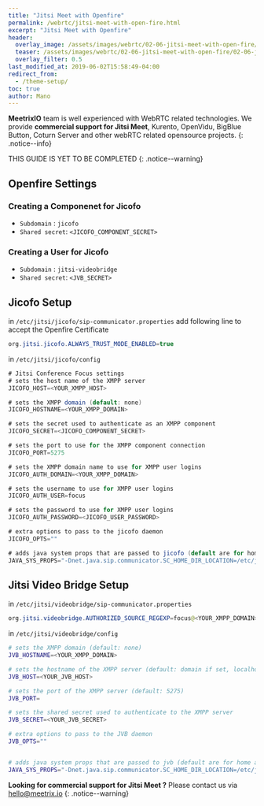 ```yaml
---
title: "Jitsi Meet with Openfire"
permalink: /webrtc/jitsi-meet-with-open-fire.html
excerpt: "Jitsi Meet with Openfire"
header:
  overlay_image: /assets/images/webrtc/02-06-jitsi-meet-with-open-fire/02-06-jitsi-meet-with-openfire.jpg
  teaser: /assets/images/webrtc/02-06-jitsi-meet-with-open-fire/02-06-jitsi-meet-with-openfire.jpg
  overlay_filter: 0.5
last_modified_at: 2019-06-02T15:58:49-04:00
redirect_from:
  - /theme-setup/
toc: true
author: Mano
---
```

**MeetrixIO** team is well experienced with WebRTC related technologies.
We provide **commercial support for Jitsi Meet**, Kurento, OpenVidu, BigBlue Button, Coturn Server and other webRTC related opensource projects.
{: .notice--info}

THIS GUIDE IS YET TO BE COMPLETED
{: .notice--warning}


## Openfire Settings

### Creating a Componenet for Jicofo

* `Subdomain` : `jicofo`
* `Shared secret`: `<JICOFO_COMPONENT_SECRET>`

### Creating a User for Jicofo

* `Subdomain` : `jitsi-videobridge`
* `Shared secret`: `<JVB_SECRET>`

## Jicofo Setup

in `/etc/jitsi/jicofo/sip-communicator.properties` add following line to accept the Openfire Certificate

```java
org.jitsi.jicofo.ALWAYS_TRUST_MODE_ENABLED=true
```

in `/etc/jitsi/jicofo/config`

```java
# Jitsi Conference Focus settings
# sets the host name of the XMPP server
JICOFO_HOST=<YOUR_XMPP_HOST>

# sets the XMPP domain (default: none)
JICOFO_HOSTNAME=<YOUR_XMPP_DOMAIN>

# sets the secret used to authenticate as an XMPP component
JICOFO_SECRET=<JICOFO_COMPONENT_SECRET>

# sets the port to use for the XMPP component connection
JICOFO_PORT=5275

# sets the XMPP domain name to use for XMPP user logins
JICOFO_AUTH_DOMAIN=<YOUR_XMPP_DOMAIN>

# sets the username to use for XMPP user logins
JICOFO_AUTH_USER=focus

# sets the password to use for XMPP user logins
JICOFO_AUTH_PASSWORD=<JICOFO_USER_PASSWORD>

# extra options to pass to the jicofo daemon
JICOFO_OPTS=""

# adds java system props that are passed to jicofo (default are for home and logging config file)
JAVA_SYS_PROPS="-Dnet.java.sip.communicator.SC_HOME_DIR_LOCATION=/etc/jitsi -Dnet.java.sip.communicator.SC_HOME_DIR_NAME=jicofo -Dnet.java.sip.communicator.SC_LOG_DIR_LOCATION=/var/log/jitsi -Djava.util.logging.config.file=/etc/jitsi/jicofo/logging.properties"
```

## Jitsi Video Bridge Setup

in `/etc/jitsi/videobridge/sip-communicator.properties`

```java
org.jitsi.videobridge.AUTHORIZED_SOURCE_REGEXP=focus@<YOUR_XMPP_DOMAIN>/.*
```

in `/etc/jitsi/videobridge/config`

```bash
# sets the XMPP domain (default: none)
JVB_HOSTNAME=<YOUR_XMPP_DOMAIN>

# sets the hostname of the XMPP server (default: domain if set, localhost otherwise)
JVB_HOST=<YOUR_JVB_HOST>

# sets the port of the XMPP server (default: 5275)
JVB_PORT=

# sets the shared secret used to authenticate to the XMPP server
JVB_SECRET=<YOUR_JVB_SECRET>

# extra options to pass to the JVB daemon
JVB_OPTS=""


# adds java system props that are passed to jvb (default are for home and logging config file)
JAVA_SYS_PROPS="-Dnet.java.sip.communicator.SC_HOME_DIR_LOCATION=/etc/jitsi -Dnet.java.sip.communicator.SC_HOME_DIR_NAME=videobridge -Dnet.java.sip.communicator.SC_LOG_DIR_LOCATION=/var/log/jitsi -Djava.util.logging.config.file=/etc/jitsi/videobridge/logging.properties"
```

**Looking for commercial support for Jitsi Meet ?** Please contact us via [hello@meetrix.io](https://meetrix.io/contact-us)
{: .notice--warning}
